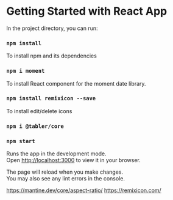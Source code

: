 # Getting Started with React App

In the project directory, you can run:

### `npm install`
To install npm and its dependencies

### `npm i moment`
To install React component for the moment date library.

### `npm install remixicon --save`
To install edit/delete icons

### `npm i @tabler/core`

### `npm start`
Runs the app in the development mode.\
Open [http://localhost:3000](http://localhost:3000) to view it in your browser.

The page will reload when you make changes.\
You may also see any lint errors in the console.


https://mantine.dev/core/aspect-ratio/
https://remixicon.com/

